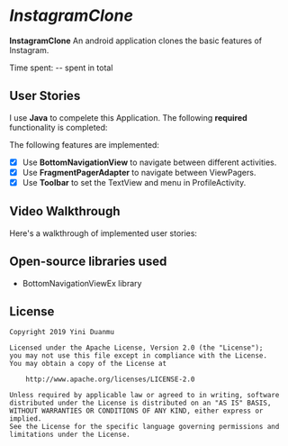 # *InstagramClone*

**InstagramClone** An android application clones the basic features of Instagram.

Time spent: -- spent in total

## User Stories

I use **Java** to compelete this Application. The following **required** functionality is completed:

<!--* [X] User can **scroll through all the articles** find from the New York Times Database API
* [X] User can **Endlessly get the data in the server** to find their interested articles.
* [X] User can According to the their interesting topic to show the articles and store these information **use preference** .
* [X] Even though there is no network available, the user can also see the same articles list as they loaded last time.
* [X] Use the **DatePicker** to pick the begin date of the articles list.
* [X] User can use **SearchView** to find their interested articles by using keywords.
* [X] For each article displayed, user can see the details of the articles.
  * [X] Use **WebView** to display the selected article.
  * [X] User can **share the article's url**.
* [X] Layout is optimized with the **RecyclerView** pattern.-->

<!--The following **optional** features are implemented:-->

<!--* [X] User can **swipe-to-refresh** latest stream to get the latest articles.
* [X] The lateset articles will be stored in the **Realm Database**.
* [X] Display a **loading indicator** during loading.
* [X] Display the empty view for empty results.
* [X] Improved the user interface through styling and coloring.
	* [X] Use different view type for article with image and without image.
	* [X] Add margin or padding for each elements in article item.
	* [X] Custom the background the color of article list.-->

The following features are implemented:

* [X] Use **BottomNavigationView** to navigate between different activities.
* [X] Use **FragmentPagerAdapter** to navigate between ViewPagers.
* [X] Use **Toolbar** to set the TextView and menu in ProfileActivity.

<!--* [X] Use **ViewModel** and **LiveData** to optimize the Architecture.
* [X] Use **BindingAdapter** and **data transform** to bind the data and reduce codes.
* [X] Use **Realm Database** and **LiveData** to generate our database and get the data in the database.
* [X] Use **async-http** to fetch the data online.
* [X] Allow user to view details of the article using WebView to show the web page within a separate fragment.
* [X] Use a **DialogFragment** to show the preference settings.
* [X] Allow users to share the url of the articles.
* [X] Apply the popular [Data-binding library](https://developer.android.com/topic/libraries/data-binding) to reduce boilerplate code.
* [X] Apply the images of the articles using **Glide** transformations.
* [X] Use the CardView to show the articles list.
* [X] Use the **SwipeRefreshLayout** allow user to pull to refresh the articles.-->


## Video Walkthrough

Here's a walkthrough of implemented user stories:

<!--![Video Walkthrough 1](show_FindArticles.gif)-->

## Open-source libraries used

- BottomNavigationViewEx library



## License

    Copyright 2019 Yini Duanmu

    Licensed under the Apache License, Version 2.0 (the "License");
    you may not use this file except in compliance with the License.
    You may obtain a copy of the License at

        http://www.apache.org/licenses/LICENSE-2.0

    Unless required by applicable law or agreed to in writing, software
    distributed under the License is distributed on an "AS IS" BASIS,
    WITHOUT WARRANTIES OR CONDITIONS OF ANY KIND, either express or implied.
    See the License for the specific language governing permissions and
    limitations under the License.